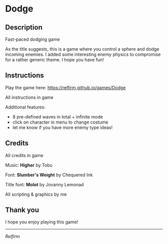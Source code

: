 # Dodge

## Description
Fast-paced dodging game

As the title suggests, this is a game where you control a sphere and dodge incoming enemies. I added some interesting enemy physics to compromise for a rather generic theme. I hope you have fun!

## Instructions
Play the game here:
https://relfirm.github.io/games/Dodge

All instructions in game

Additional features:
* 8 pre-defined waves in total + infinite mode
* click on character in menu to change costume
* let me know if you have more enemy type ideas!

## Credits
All credits in game

Music: **Higher** by Tobu

Font: **Slumber's Weight** by Chequered Ink

Title font: **Molot** by Jovanny Lemonad

All scripting & graphics by me

## Thank you
I hope you enjoy playing this game!

---

*Relfirm*
